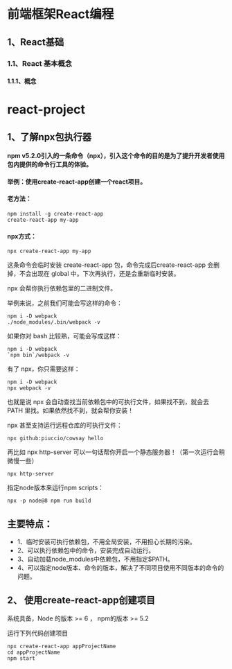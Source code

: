 # 前端框架React编程
## 1、React基础

### 1.1、React 基本概念
#### 1.1.1、概念 
# react-project

## 1、了解npx包执行器

#### npm v5.2.0引入的一条命令（npx），引入这个命令的目的是为了提升开发者使用包内提供的命令行工具的体验。

#### 举例：使用create-react-app创建一个react项目。

#### 老方法：
```
npm install -g create-react-app
create-react-app my-app
```
#### npx方式：
```
npx create-react-app my-app
```
这条命令会临时安装 create-react-app 包，命令完成后create-react-app 会删掉，不会出现在 global 中。下次再执行，还是会重新临时安装。

npx 会帮你执行依赖包里的二进制文件。

举例来说，之前我们可能会写这样的命令：
```
npm i -D webpack
./node_modules/.bin/webpack -v
```
如果你对 bash 比较熟，可能会写成这样：
```
npm i -D webpack
`npm bin`/webpack -v
```
有了 npx，你只需要这样：
```
npm i -D webpack
npx webpack -v
```
也就是说 npx 会自动查找当前依赖包中的可执行文件，如果找不到，就会去 PATH 里找。如果依然找不到，就会帮你安装！

npx 甚至支持运行远程仓库的可执行文件：
```
npx github:piuccio/cowsay hello
```
再比如 npx http-server 可以一句话帮你开启一个静态服务器！（第一次运行会稍微慢一些）
```
npx http-server
```
指定node版本来运行npm scripts：
```
npx -p node@8 npm run build
```
## 主要特点：
- 1、临时安装可执行依赖包，不用全局安装，不用担心长期的污染。
- 2、可以执行依赖包中的命令，安装完成自动运行。
- 3、自动加载node_modules中依赖包，不用指定$PATH。
- 4、可以指定node版本、命令的版本，解决了不同项目使用不同版本的命令的问题。


## 2、 使用create-react-app创建项目
 系统具备，Node 的版本 >= 6 ， npm的版本 >= 5.2 
 
 运行下列代码创建项目
 ```
npx create-react-app appProjectName
cd appProjectName
npm start
````
